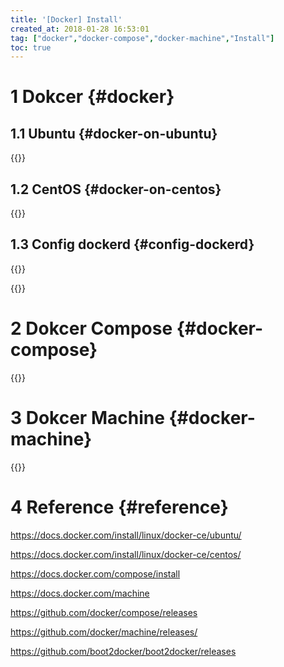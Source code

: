 ```yaml
---
title: '[Docker] Install'
created_at: 2018-01-28 16:53:01
tag: ["docker","docker-compose","docker-machine","Install"]
toc: true
---
```


# 1 Dokcer {#docker}

## 1.1 Ubuntu {#docker-on-ubuntu} 

{{<highlight-file path="docker-on-ubuntu.sh" lang="bash">}}

## 1.2 CentOS {#docker-on-centos}

{{<highlight-file path="docker-on-centos.sh" lang="bash">}}

## 1.3 Config dockerd {#config-dockerd}

{{<highlight-file path="config-dockerd.sh" lang="bash">}}

{{<highlight-file path="daemon.json" lang="json">}}


# 2 Dokcer Compose {#docker-compose}

{{<highlight-file path="docker-compose.sh" lang="bash">}}


# 3 Dokcer Machine {#docker-machine}

{{<highlight-file path="docker-machine.sh" lang="bash">}}


# 4 Reference {#reference}

https://docs.docker.com/install/linux/docker-ce/ubuntu/

https://docs.docker.com/install/linux/docker-ce/centos/

https://docs.docker.com/compose/install

https://docs.docker.com/machine

https://github.com/docker/compose/releases

https://github.com/docker/machine/releases/

https://github.com/boot2docker/boot2docker/releases

[install.docker-on-ubuntu.sh]:install.docker-on-ubuntu.sh
[install.docker-on-centos.sh]:install.docker-on-centos.sh
[config.dockerd.sh]:config.dockerd.sh

[install.docker-compose.sh]:install.docker-compose.sh
[install.docker-machine.sh]:install.docker-machine.sh
